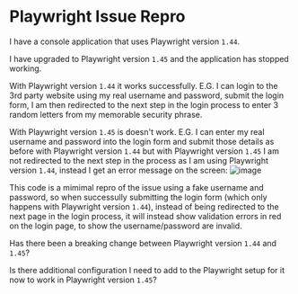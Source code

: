# Playwright Issue Repro

I have a console application that uses Playwright version `1.44`.

I have upgraded to Playwright version `1.45` and the application has stopped working.

With Playwright version `1.44` it works successfully. E.G. I can login to the 3rd party website using my real username and password, submit the login form, I am then redirected to the next step in the login process to enter 3 random letters from my memorable security phrase.

With Playwright version `1.45` is doesn't work. E.G. I can enter my real username and password into the login form and submit those details as before with Playwright version `1.44` but with Playwright version `1.45` I am not redirected to the next step in the process as I am using Playwright version `1.44`, instead I get an error message on the screen:
![image](https://github.com/user-attachments/assets/1db0e1b5-7a85-48a7-a127-279e5766f51f)

This code is a mimimal repro of the issue using a fake username and password, so when successully submitting the login form (which only happens with Playwright version `1.44`), instead of being redirected to the next page in the login process, it will instead show validation errors in red on the login page, to show the username/password are invalid.

Has there been a breaking change between Playwright version `1.44` and `1.45`?

Is there additional configuration I need to add to the Playwright setup for it now to work in Playwright version `1.45`?
